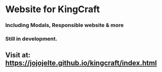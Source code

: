 # Website for KingCraft
### Including Modals, Responsible website & more
### Still in development.

## Visit at: https://jojojelte.github.io/kingcraft/index.html


